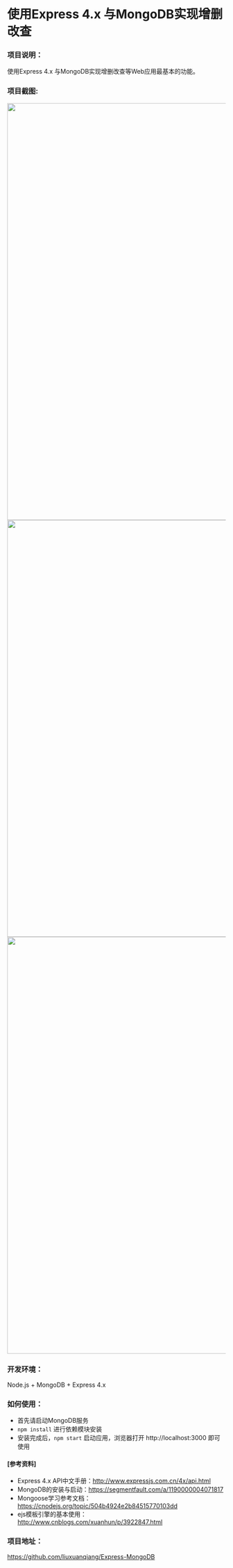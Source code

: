 # 使用Express 4.x 与MongoDB实现增删改查
### 项目说明：
使用Express 4.x 与MongoDB实现增删改查等Web应用最基本的功能。 

### 项目截图:

<img src="https://github.com/liuxuanqiang/Express_MongoDb_Demo/blob/master/screenshots/screenshots-01.jpg" width="960px">
    
<img src="https://github.com/liuxuanqiang/Express_MongoDb_Demo/blob/master/screenshots/screenshots-02.jpg" width="960px">

<img src="https://github.com/liuxuanqiang/Express_MongoDb_Demo/blob/master/screenshots/screenshots-03.jpg" width="960px">

### 开发环境：
Node.js + MongoDB + Express 4.x

### 如何使用：
* 首先请启动MongoDB服务
* `npm install` 进行依赖模块安装
* 安装完成后，`npm start` 启动应用，浏览器打开 http://localhost:3000 即可使用

#### [参考资料]
* Express 4.x API中文手册：http://www.expressjs.com.cn/4x/api.html
* MongoDB的安装与启动：https://segmentfault.com/a/1190000004071817
* Mongoose学习参考文档：https://cnodejs.org/topic/504b4924e2b84515770103dd
* ejs模板引擎的基本使用：http://www.cnblogs.com/xuanhun/p/3922847.html

### 项目地址：
https://github.com/liuxuanqiang/Express-MongoDB
